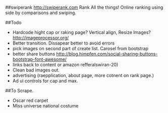##swiperank
http://swiperank.com
Rank All the things!
Online ranking using side by comparisons and swiping.

##Todo
* Hardcode hight cap or raking page? Vertical align, Resize Images? http://imageprocessor.org/
* Better transition. Dissapear better to avoid errors
* pick images on second part of create list. Carosel from bootstrap
* better share buttons http://blog.himpfen.com/social-sharing-buttons-bootstrap-font-awesome/
* links back to content or amazon refferalswiran-20)
* Clean bad images out.
* advertising (raepplication, about page, more cotnent on rank page.)
* Ad ui controls for cap and max. 

##To Scrape.
* Oscar red carpet
* Miss universe national costume

